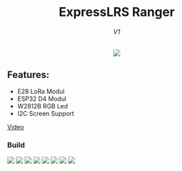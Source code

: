 <div align="center">
  <b>
   <h1>
      ExpressLRS Ranger
   </h1>
   <h6>
     V1
   </h6>
  </b>

<img src="IMAGEs/Render-top.png">

</div>

## Features:
* E28 LoRa Modul
* ESP32 D4 Modul
* W2812B RGB Led
* I2C Screen Support

[Video](https://youtube.com/shorts/PznK_D05IgE)

### Build
<img src="IMAGEs/assets/20241106_085341.jpg">
<img src="IMAGEs/assets/20241106_085459.jpg">
<img src="IMAGEs/assets/20241106_085634.jpg">
<img src="IMAGEs/assets/20241106_085710.jpg">
<img src="IMAGEs/assets/20241106_085752.jpg">
<img src="IMAGEs/assets/20241106_090259.jpg">
<img src="IMAGEs/assets/20241106_085941.jpg">
<img src="IMAGEs/assets/20241106_090519.jpg">
